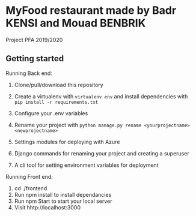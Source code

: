 # MyFood restaurant made by Badr KENSI and Mouad BENBRIK

Project PFA 2019/2020

## Getting started

Running Back end:

1. Clone/pull/download this repository
2. Create a virtualenv with `virtualenv env` and install dependencies with `pip install -r requirements.txt`
3. Configure your .env variables
4. Rename your project with `python manage.py rename <yourprojectname> <newprojectname>`

1. Settings modules for deploying with Azure
2. Django commands for renaming your project and creating a superuser
3. A cli tool for setting environment variables for deployment

Running Front end:

1. cd ./frontend
2. Run npm install to install dependancies
3. Run npm Start to start your local server
4. Visit hhtp://localhost:3000



